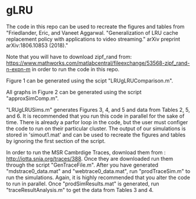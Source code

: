 # gLRU

The code in this repo can be used to recreate the figures and tables from "Friedlander, Eric, and Vaneet Aggarwal. "Generalization of LRU cache replacement policy with applications to video streaming." arXiv preprint arXiv:1806.10853 (2018)." 

Note that you will have to download zipf_rand from:
https://www.mathworks.com/matlabcentral/fileexchange/53568-zipf_rand-n-expn-m
in order to run the code in this repo.

Figure 1 can be generated using the scipt "LRUgLRUComparison.m".

All graphs in Figure 2 can be generated using the script "approxSimComp.m". 

 "LRUgLRUSims.m" generates Figures 3, 4, and 5 and data from Tables 2, 5, and 6. It is recommended that you run this code in parallel for the sake of time. There is already a parfor loop in the code, but the user must configer the code to run on their particular cluster. The output of our simulations is stored in
 'simout1.mat' and can be used to recreate the figures and tables by ignoring the first section of the script.



In order to run the MSR Cambrdige Traces, download them from :
http://iotta.snia.org/traces/388.
Once they are downloaded run them through the script "GenTraceFile.m".
After you have generated "mdstrace0_data.mat" and "webtrace0_data.mat", run "prodTraceSim.m" to run the simulations. Again, it is highly recommended that you alter the code to run in parallel.
Once "prodSimResults.mat" is generated, run "traceResultAnalysis.m" to get the data from Tables 3 and 4.